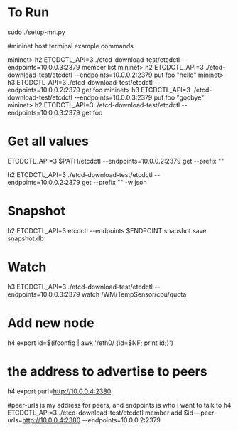 # To Run
sudo ./setup-mn.py

#mininet host terminal example commands

mininet> h2 ETCDCTL_API=3 ./etcd-download-test/etcdctl --endpoints=10.0.0.3:2379 member list
mininet> h2 ETCDCTL_API=3 ./etcd-download-test/etcdctl --endpoints=10.0.0.2:2379 put foo "hello"
mininet> h3 ETCDCTL_API=3 ./etcd-download-test/etcdctl --endpoints=10.0.0.2:2379 get foo
mininet> h3 ETCDCTL_API=3 ./etcd-download-test/etcdctl --endpoints=10.0.0.3:2379 put foo "goobye"
mininet> h2 ETCDCTL_API=3 ./etcd-download-test/etcdctl --endpoints=10.0.0.3:2379 get foo

# Get all values
ETCDCTL_API=3 $PATH/etcdctl --endpoints=10.0.0.2:2379 get --prefix ""

h2 ETCDCTL_API=3 ./etcd-download-test/etcdctl --endpoints=10.0.0.2:2379 get --prefix "" -w json

# Snapshot
h2 ETCDCTL_API=3 etcdctl --endpoints $ENDPOINT snapshot save snapshot.db

# Watch
h3 ETCDCTL_API=3 ./etcd-download-test/etcdctl --endpoints=10.0.0.3:2379 watch /WM/TempSensor/cpu/quota


# Add new node
h4 export id=$(ifconfig | awk '/eth0/ {id=$NF; print id;}')
# the address to advertise to peers
h4 export purl=http://10.0.0.4:2380

#peer-urls is my address for peers, and endpoints is who I want to talk to 
h4 ETCDCTL_API=3 ./etcd-download-test/etcdctl member add $id --peer-urls=http://10.0.0.4:2380 --endpoints=10.0.0.2:2379
